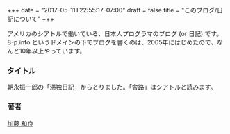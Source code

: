 +++
date = "2017-05-11T22:55:17-07:00"
draft = false
title = "このブログ/日記について"
+++

アメリカのシアトルで働いている、日本人プログラマのブログ (or 日記) です。8-p.info というドメインの下でブログを書くのは、2005年にはじめたので、なんと10年以上やっています。

### タイトル

朝永振一郎の「滞独日記」からとりました。「舎路」はシアトルと読みます。

### 著者

[加藤 和良](https://8-p.info/me/)


